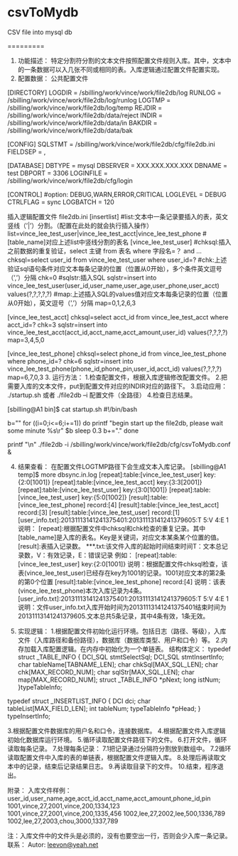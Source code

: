 csvToMydb
=========

CSV file into mysql db

=========
1. 功能描述：
特定分割符分割的文本文件按照配置文件规则入库。其中，文本中的一条数据可以入几张不同或相同的表。入库逻辑通过配置文件配置实现。
2. 配置数据：
公共配置文件


[DIRECTORY]
LOGDIR = /sbilling/work/vince/work/file2db/log
RUNLOG = /sbilling/work/vince/work/file2db/log/runlog
LOGTMP = /sbilling/work/vince/work/file2db/log/temp
REJDIR = /sbilling/work/vince/work/file2db/data/reject
INDIR = /sbilling/work/vince/work/file2db/data/in
BAKDIR = /sbilling/work/vince/work/file2db/data/bak


[CONFIG]
SQLSTMT = /sbilling/work/vince/work/file2db/cfg/file2db.ini
FIELDSEP = ,


[DATABASE]
DBTYPE = mysql
DBSERVER = XXX.XXX.XXX.XXX
DBNAME = test
DBPORT = 3306
LOGINFILE = /sbilling/work/vince/work/file2db/cfg/login


[CONTROL]
#option: DEBUG,WARN,ERROR,CRITICAL
LOGLEVEL = DEBUG
CTRLFLAG = sync
LOGBATCH = 120


插入逻辑配置文件
file2db.ini
[insertlist]
#list:文本中一条记录要插入的表，英文竖线（’|’）分割。（配置在此处的就会执行插入操作）
list=vince_lee_test_user|vince_lee_test_acct|vince_lee_test_phone
#[table_name]对应上述list中竖线分割的表名
[vince_lee_test_user]
#chksql:插入之前数据的重复验证，select 主键 from 表名 where 字段名=？ and …
chksql=select user_id from vince_lee_test_user where user_id=?
#chk:上述验证sql语句条件对应文本每条记录的位置（位置从0开始），多个条件英文逗号（’,’）分隔
chk=0
#sqlstr:插入SQL
sqlstr=insert into vince_lee_test_user(user_id,user_name,user_age,user_phone,user_acct) values(?,?,?,?,?)
#map:上述插入SQL的values值对应文本每条记录的位置（位置从0开始），英文逗号（’,’）分隔
map=0,1,2,6,3

[vince_lee_test_acct]
chksql=select acct_id from vince_lee_test_acct where acct_id=?
chk=3
sqlstr=insert into vince_lee_test_acct(acct_id,acct_name,acct_amount,user_id) values(?,?,?,?)
map=3,4,5,0

[vince_lee_test_phone]
chksql=select phone_id from vince_lee_test_phone where phone_id=?
chk=6
sqlstr=insert into vince_lee_test_phone(phone_id,phone_pin,user_id,acct_id) values(?,?,?,?)
map=6,7,0,3
3. 运行方法：
1.检查配置文件，根据入库逻辑修改配置文件。
2.把需要入库的文本文件，put到配置文件对应的INDIR对应的路径下。
3.启动应用：
./startup.sh 或者 ./file2db –i 配置文件（全路径）
4.检查日志结果。


[sbilling@A1 bin]$ cat startup.sh 
#!/bin/bash 

b=""
for ((i=0;i<=6;i+=1))
do
   printf "begin start up the file2db, please wait some minute %s\r" $b
   sleep 0.3
   b+="."
done

printf "\n"
./file2db -i /sbilling/work/vince/work/file2db/cfg/csvToMydb.conf &


4. 结果查看：
在配置文件LOGTMP路径下会生成文本入库记录。
[sbilling@A1 temp]$ more dbsync.in.log
[repeat]:table:[vince_lee_test_user] key:{2:0[1001]}
[repeat]:table:[vince_lee_test_acct] key:{3:3[2001]}
[repeat]:table:[vince_lee_test_user] key:{3:0[1001]}
[repeat]:table:[vince_lee_test_user] key:{5:0[1002]}
[result]:table:[vince_lee_test_phone] record:[4]
[result]:table:[vince_lee_test_acct] record:[3]
[result]:table:[vince_lee_test_user] record:[1]
[user_info.txt]:20131113141241375401:20131113141241379605:T 5:V 4:E 1
说明：
[repeat]:根据配置文件中chksql和chk检查的重复记录。其中[table_name]是入库的表名。Key是关键词，对应文本某条某个位置的值。
[result]:表插入记录数。
***.txt:该文件入库的起始时间结束时间T：文本总记录数，V：有效记录，E：错误记录
例如：
[repeat]:table:[vince_lee_test_user] key:{2:0[1001]}
说明：根据配置文件chksql检查，该表(vince_lee_test_user)已经存在key为1001的记录。1001对应文本的第2条的第0个位置
[result]:table:[vince_lee_test_phone] record:[4]
说明：该表(vince_lee_test_phone)本次入库记录为4条。
[user_info.txt]:20131113141241375401:20131113141241379605:T 5:V 4:E 1
说明：文件user_info.txt入库开始时间为20131113141241375401结束时间为20131113141241379605.文本总共5条记录，其中4条有效，1条无效。


5. 实现逻辑：
1.根据配置文件初始化运行环境。包括日志（路径、等级），入库文件（入库路径和备份路径），数据库（数据库类型、用户和口令）等。
2.内存加载入库配置逻辑。在内存中初始化为一个单链表。
结构体定义：
typedef struct _TABLE_INFO
{
  DCI_SQL stmtSelectSql;
  DCI_SQL stmtInsertInfo;
  char tableName[TABNAME_LEN];
  char chkSql[MAX_SQL_LEN];
  char chk[MAX_RECORD_NUM];
  char sqlStr[MAX_SQL_LEN];
  char map[MAX_RECORD_NUM];
  struct _TABLE_INFO *pNext;
  long istNum;
}typeTableInfo;

typedef struct _INSERTLIST_INFO
{
  DCI dci;
  char tableList[MAX_FIELD_LEN];
  int tableNum;
  typeTableInfo *pHead;
} typeInsertInfo;


3.根据配置文件数据库的用户名和口令，连接数据库。
4.根据配置文件入库逻辑初始化数据库运行环境。
5.循环读取配置文件路径下的文件。
6.打开文件，循环读取每条记录。
7.处理每条记录：
7.1把记录通过分隔符分割放到数组中。
  7.2循环读取配置文件中入库的表的单链表，根据配置文件逻辑入库。
8.处理后再读取文本中的记录，结束后记录结果日志。
9.再读取目录下的文件。
10.结束，程序退出。



附录：
入库文件样例：
user_id,user_name,age,acct_id,acct_name,acct_amount,phone_id,pin
1001,vince,27,2001,vince,200,1334,123
1001,vince,27,2001,vince,200,1335,456
1002,lee,27,2002,lee,500,1336,789
1002,lee,27,2003,chou,3000,1337,789

注：入库文件中的文件头是必须的，没有也要空出一行，否则会少入库一条记录。
    联系：
Autor: leevon@yeah.net
